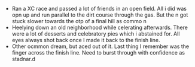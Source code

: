 - Ran a XC race and passed a lot of friends in an open field. All i did was opn up and run parallel to the dirt course through the gas. But the n got stuck slower towards the otp of a final hill as commo n
- Heelying down an old neighborhood while celerating afterwards. There were a lot of desserts and celebratory pies which i abstained for. All eyes always shot back once I made it back to the finish line.
- Other ocmmon dream, but aced out of it. Last thing I remember was the finger across the finish line. Need to burst through with confidence as stadnar.d
